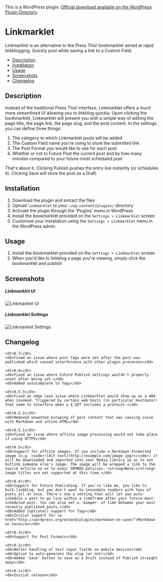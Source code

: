 This is a WordPress plugin. [Official download available on the WordPress Plugin Directory](http://wordpress.org/extend/plugins/linkmarklet/).

# Linkmarklet

Linkmarklet is an alternative to the Press This! bookmarklet aimed at rapid linkblogging. Quickly post while saving a link to a Custom Field.

* [Description](#description)
* [Installation](#installation)
* [Usage](#usage)
* [Screenshots](#screenshots)
* [Changelog](#changelog)

## Description

Instead of the traditional Press This! interface, Linkmarklet offers a much more streamlined UI allowing you to linkblog quickly. Upon clicking the bookmarklet, Linkmarklet will present you with a simple way of editing the page title, the page link, the page slug, and the post content. In the settings you can define three things:

1. The category to which Linkmarklet posts will be added
1. The Custom Field name you're using to store the submitted link
1. The Post Format you would like to use for each post
1. Whether or not to Future Post the current post and by how many minutes compared to your future-most scheduled post

That's about it. Clicking Publish pushes the entry live instantly (or schedules it). Clicking Save will store the post as a Draft.

## Installation

1. Download the plugin and extract the files
1. Upload `linkmarklet` to your `~/wp-content/plugins/` directory
1. Activate the plugin through the 'Plugins' menu in WordPress
1. Install the bookmarklet provided on the `Settings > Linkmarklet` screen
1. Customize your installation using the `Settings > Linkmarklet` menu in the WordPress admin

## Usage

1. Install the bookmarklet provided on the `Settings > Linkmarklet` screen
1. When you'd like to linkblog a page you're viewing, simply click the bookmarklet and publish

## Screenshots

##### Linkmarklet UI
![Linkmarklet UI](http://mondaybynoon.com/images/linkmarklet/screenshot-1.png)

##### Linkmarklet Settings
![Linkmarklet Settings](http://mondaybynoon.com/images/linkmarklet/screenshot-2.png)

## Changelog

<dl>

    <dt>0.7</dt>
    <dd>Fixed an issue where post Tags were set after the post was published which caused interference with other plugin processes</dd>

    <dt>0.6</dt>
    <dd>Fixed an issue where Future Publish settings wouldn't properly unset after being set.</dd>
    <dd>Added autocomplete to Tags</dd>

    <dt>0.5.3</dt>
    <dd>Fixed an edge case issue where Linkmarklet would show up as a 404 when invoked. Triggered by certain web hosts (in particular HostGator) that seem to interfere when a $_GET includes a protocol.</dd>

    <dt>0.5.2</dt>
    <dd>Removed unwanted escaping of post content that was causing issue with Markdown and inline HTML</dd>

    <dt>0.5.1</dt>
    <dd>Fixed an issue where offiste image processing would not take place if using HTTPS</dd>

    <dt>0.5</dt>
    <dd>Support for offsite images. If you include a Markdown-formatted image (e.g. <code>![Alt text](http://example.com/image.jpg)</code>) it will be downloaded and imported into your Media library so as to not hotlink someone else's image. The image will be wrapped a link to the source article so as to mimic OEMBED policies. <strong>Note:</strong> image titles are not supported at this time.</dd>

    <dt>0.4</dt>
    <dd>Support for Future Publishing. If you're like me, you like to bulk-linkblog, but you don't want to innundate readers with tons of posts all at once. There's now a setting that will let you auto-schedule a post to go live within a timeframe after your future-most-scheduled post. You can also set a 'bumper' of time between your most recently published posts.</dd>
    <dd>Added (optional) support for Tags</dd>
    <dd>Initial support for <a href="http://wordpress.org/extend/plugins/markdown-on-save/">Markdown on Save</a></dd>

    <dt>0.3</dt>
    <dd>Support for Post Formats</dd>

    <dt>0.2</dt>
    <dd>Better handling of text input fields on mobile devices</dd>
    <dd>Option to auto-generate the slug (or not)</dd>
    <dd>Added 'Save' button to save as a Draft instead of Publish straight away</dd>

    <dt>0.1</dt>
    <dd>Initial release</dd>

</dl>